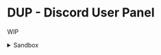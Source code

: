 # DUP - Discord User Panel

WIP

<details>
  <summary>Sandbox</summary>
  
  Sandbox for testing and hosting web or browser based projects.
  
  I moved some of my projects that are older/simpler [here](https://val8119.github.io/old) because there's too many of them.

- [Daily Compound Investment Calculator](https://val8119.github.io/sandbox/compound_investment_calculator/) - A daily compound investment calculator cause I wanted to use charts
- [Red Screen of Communism](https://val8119.github.io/sandbox/red_screen_of_communism/) - A red screen of communism, cause why not
- [COVID-19 Stats](https://val8119.github.io/sandbox/covid-19_stats/) - A simple COVID-19 statistics tracker created with the COVID19 API and amCharts
- [Coin Counter](https://val8119.github.io/sandbox/coin_counter/) - Easy coin counter, updates as you enter the amounts
- [LeafBook](https://val8119.github.io/sandbox/leafbook_test_website/) - A semi-responsive test website for a fictional company
- [Clicker Game](https://val8119.github.io/sandbox/basic_clicker_game/) - A simple clicker game
- [Thief Cache Locations](https://val8119.github.io/sandbox/skyrim_thief_cache_locations/) - Locations of all the thieves' caches in Skyrim
- [Lofi Radio](https://val8119.github.io/sandbox/lofi_radio/) - 24/7 lofi radio
- [Typing Test](https://val8119.github.io/sandbox/typing_test/) - A simple typing test to calculate your WPM
- [Coinflip](https://val8119.github.io/sandbox/coinflip/) - A simple web-based coinflip thingy
</details>
